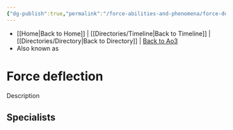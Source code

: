 ```yaml
---
{"dg-publish":true,"permalink":"/force-abilities-and-phenomena/force-deflection/"}
---
```


- [[Home\|Back to Home]] | [[Directories/Timeline\|Back to Timeline]] | [[Directories/Directory\|Back to Directory]] | [Back to Ao3](https://archiveofourown.org/works/19334440/chapters/45992584)
- Also known as 

# Force deflection
Description

**Specialists**
- 
